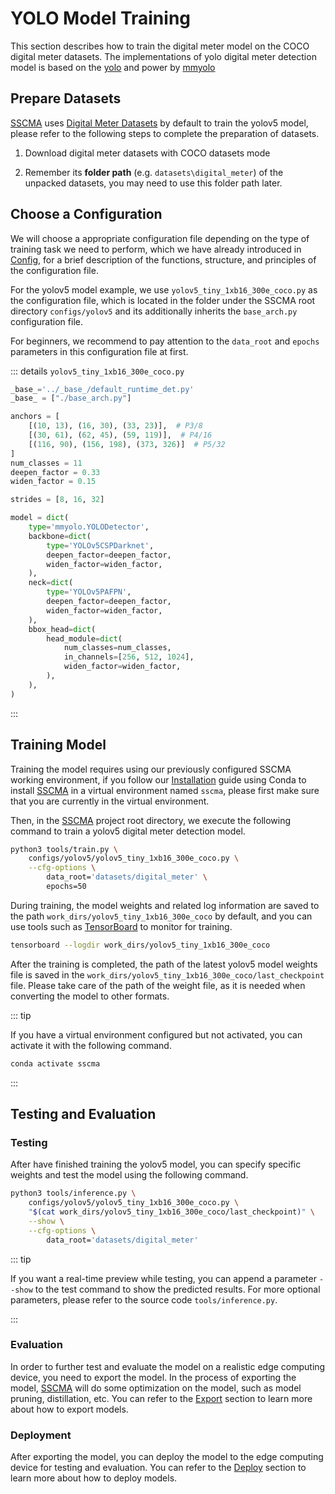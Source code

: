 # YOLO Model Training

This section describes how to train the digital meter model on the COCO digital meter datasets. The implementations of yolo digital meter detection model is based on the [yolo](https://github.com/ultralytics/yolov5) and power by [mmyolo](https://github.com/open-mmlab/mmyolo)

## Prepare Datasets

[SSCMA](https://github.com/Seeed-Studio/SSCMA) uses [Digital Meter Datasets](https://universe.roboflow.com/seeeddatasets/seeed_meter_digit/) by default to train the yolov5 model, please refer to the following steps to complete the preparation of datasets.

1. Download digital meter datasets with COCO datasets mode

2. Remember its **folder path** (e.g. `datasets\digital_meter`) of the unpacked datasets, you may need to use this folder path later.

## Choose a Configuration

We will choose a appropriate configuration file depending on the type of training task we need to perform, which we have already introduced in [Config](../config.md), for a brief description of the functions, structure, and principles of the configuration file.

For the yolov5 model example, we use `yolov5_tiny_1xb16_300e_coco.py` as the configuration file, which is located in the folder under the SSCMA root directory `configs/yolov5` and its additionally inherits the `base_arch.py` configuration file.

For beginners, we recommend to pay attention to the `data_root` and `epochs` parameters in this configuration file at first.

::: details `yolov5_tiny_1xb16_300e_coco.py`

```python
_base_='../_base_/default_runtime_det.py'
_base_ = ["./base_arch.py"]

anchors = [
    [(10, 13), (16, 30), (33, 23)],  # P3/8
    [(30, 61), (62, 45), (59, 119)],  # P4/16
    [(116, 90), (156, 198), (373, 326)]  # P5/32
]
num_classes = 11
deepen_factor = 0.33
widen_factor = 0.15

strides = [8, 16, 32]

model = dict(
    type='mmyolo.YOLODetector',
    backbone=dict(
        type='YOLOv5CSPDarknet',
        deepen_factor=deepen_factor,
        widen_factor=widen_factor,
    ),
    neck=dict(
        type='YOLOv5PAFPN',
        deepen_factor=deepen_factor,
        widen_factor=widen_factor,
    ),
    bbox_head=dict(
        head_module=dict(
            num_classes=num_classes,
            in_channels=[256, 512, 1024],
            widen_factor=widen_factor,
        ),
    ),
)
```

:::

## Training Model

Training the model requires using our previously configured SSCMA working environment, if you follow our [Installation](../../introduction/installation.md) guide using Conda to install [SSCMA](https://github.com/Seeed-Studio/SSCMA) in a virtual environment named `sscma`, please first make sure that you are currently in the virtual environment.

Then, in the [SSCMA](https://github.com/Seeed-Studio/SSCMA) project root directory, we execute the following command to train a yolov5 digital meter detection model.

```sh
python3 tools/train.py \
    configs/yolov5/yolov5_tiny_1xb16_300e_coco.py \
    --cfg-options \
        data_root='datasets/digital_meter' \
        epochs=50
```

During training, the model weights and related log information are saved to the path `work_dirs/yolov5_tiny_1xb16_300e_coco` by default, and you can use tools such as [TensorBoard](https://www.tensorflow.org/tensorboard/get_started) to monitor for training.

```sh
tensorboard --logdir work_dirs/yolov5_tiny_1xb16_300e_coco
```

After the training is completed, the path of the latest yolov5 model weights file is saved in the `work_dirs/yolov5_tiny_1xb16_300e_coco/last_checkpoint` file. Please take care of the path of the weight file, as it is needed when converting the model to other formats.

::: tip

If you have a virtual environment configured but not activated, you can activate it with the following command.

```sh
conda activate sscma
```

:::

## Testing and Evaluation

### Testing

After have finished training the yolov5 model, you can specify specific weights and test the model using the following command.

```sh
python3 tools/inference.py \
    configs/yolov5/yolov5_tiny_1xb16_300e_coco.py \
    "$(cat work_dirs/yolov5_tiny_1xb16_300e_coco/last_checkpoint)" \
    --show \
    --cfg-options \
        data_root='datasets/digital_meter'
```

::: tip

If you want a real-time preview while testing, you can append a parameter `--show` to the test command to show the predicted results. For more optional parameters, please refer to the source code `tools/inference.py`.

:::

### Evaluation

In order to further test and evaluate the model on a realistic edge computing device, you need to export the model. In the process of exporting the model, [SSCMA](https://github.com/Seeed-Studio/SSCMA) will do some optimization on the model, such as model pruning, distillation, etc. You can refer to the [Export](../export/overview) section to learn more about how to export models.

### Deployment

After exporting the model, you can deploy the model to the edge computing device for testing and evaluation. You can refer to the [Deploy](../../deploy/examples.md) section to learn more about how to deploy models.
